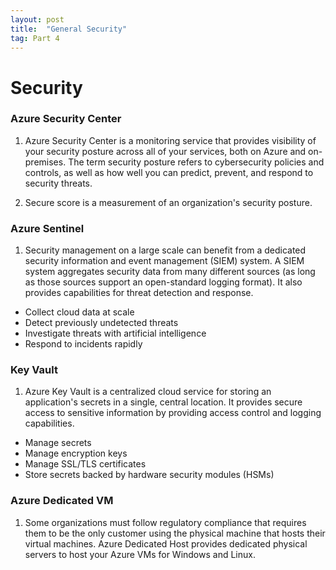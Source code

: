 ```yaml
---
layout: post
title:  "General Security"
tag: Part 4
---
```


# Security

### Azure Security Center

1. Azure Security Center is a monitoring service that provides visibility of your security posture across all of your services, both on Azure and on-premises. The term security posture refers to cybersecurity policies and controls, as well as how well you can predict, prevent, and respond to security threats.

2. Secure score is a measurement of an organization's security posture.

### Azure Sentinel

1. Security management on a large scale can benefit from a dedicated security information and event management (SIEM) system. A SIEM system aggregates security data from many different sources (as long as those sources support an open-standard logging format). It also provides capabilities for threat detection and response.

* Collect cloud data at scale
* Detect previously undetected threats
* Investigate threats with artificial intelligence
* Respond to incidents rapidly

### Key Vault

1. Azure Key Vault is a centralized cloud service for storing an application's secrets in a single, central location. It provides secure access to sensitive information by providing access control and logging capabilities.

* Manage secrets
* Manage encryption keys
* Manage SSL/TLS certificates
* Store secrets backed by hardware security modules (HSMs)

### Azure Dedicated VM

1. Some organizations must follow regulatory compliance that requires them to be the only customer using the physical machine that hosts their virtual machines. Azure Dedicated Host provides dedicated physical servers to host your Azure VMs for Windows and Linux.



